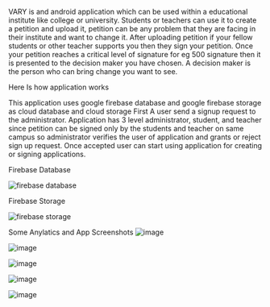 VARY is and android application which can be used within a educational institute like college or university. Students or teachers can use it to create a petition and upload it, petition can be any problem that they are facing in their institute and want to change it. After uploading petition if your fellow students or other teacher supports you then they sign your petition. Once your petition reaches a critical level of signature for eg 500 signature then it is presented to the decision maker you have chosen. A decision maker is the person who can bring change you want to see.

Here Is how application works

This application uses google firebase database and google firebase storage as cloud database and cloud storage 
First A user send a signup request to the administrator.
Application has 3 level administrator, student, and teacher since petition can be signed only by the students and teacher on same campus so administrator verifies the user of application and grants or reject sign up request.
Once accepted user can start using application for creating or signing applications.

Firebase Database

![firebase database](https://user-images.githubusercontent.com/25064097/48602871-844a4600-e96c-11e8-9a00-3d00087452c8.png)

Firebase Storage

![firebase storage](https://user-images.githubusercontent.com/25064097/48602881-88766380-e96c-11e8-86f9-78554f684c23.png)

Some Anylatics and App Screenshots
![image](https://user-images.githubusercontent.com/25064097/48603279-dd66a980-e96d-11e8-8e35-545208fd93f1.png)



![image](https://user-images.githubusercontent.com/25064097/48603294-e6f01180-e96d-11e8-963e-1449db3b4cdb.png)



![image](https://user-images.githubusercontent.com/25064097/48603305-e9eb0200-e96d-11e8-8ce8-56f024c13dcd.png)




![image](https://user-images.githubusercontent.com/25064097/48603313-efe0e300-e96d-11e8-8958-794a748b2300.png)



![image](https://user-images.githubusercontent.com/25064097/48603323-f53e2d80-e96d-11e8-8711-be8e52b3492a.png)
